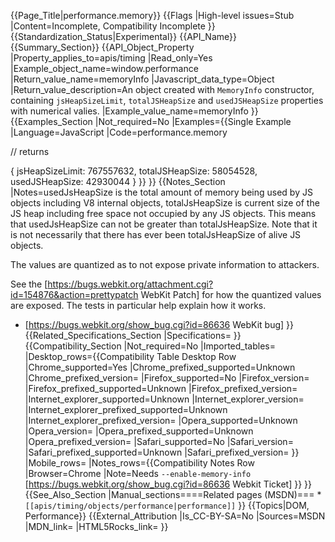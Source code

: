 {{Page_Title|performance.memory}}
{{Flags
|High-level issues=Stub
|Content=Incomplete, Compatibility Incomplete
}}
{{Standardization_Status|Experimental}}
{{API_Name}}
{{Summary_Section}}
{{API_Object_Property
|Property_applies_to=apis/timing
|Read_only=Yes
|Example_object_name=window.performance
|Return_value_name=memoryInfo
|Javascript_data_type=Object
|Return_value_description=An object created with `MemoryInfo` constructor, containing  `jsHeapSizeLimit`, `totalJSHeapSize` and `usedJSHeapSize` properties with numerical valies.
|Example_value_name=memoryInfo
}}
{{Examples_Section
|Not_required=No
|Examples={{Single Example
|Language=JavaScript
|Code=performance.memory

// returns

{
jsHeapSizeLimit: 767557632,
totalJSHeapSize: 58054528,
usedJSHeapSize: 42930044
}
}}
}}
{{Notes_Section
|Notes=usedJsHeapSize is the total amount of memory being used by JS objects including V8 internal objects, totalJsHeapSize is current size of the JS heap including free space not occupied by any JS objects. This means that usedJsHeapSize can not be greater than totalJsHeapSize. Note that it is not necessarily that there has ever been totalJsHeapSize of alive JS objects.

The values are quantized as to not expose private information to attackers.

See the [https://bugs.webkit.org/attachment.cgi?id=154876&action=prettypatch WebKit Patch] for how the quantized values are exposed. The tests in particular help explain how it works.

* [https://bugs.webkit.org/show_bug.cgi?id=86636 WebKit bug]
}}
{{Related_Specifications_Section
|Specifications=
}}
{{Compatibility_Section
|Not_required=No
|Imported_tables=
|Desktop_rows={{Compatibility Table Desktop Row
|Chrome_supported=Yes
|Chrome_prefixed_supported=Unknown
|Chrome_prefixed_version=
|Firefox_supported=No
|Firefox_version=
|Firefox_prefixed_supported=Unknown
|Firefox_prefixed_version=
|Internet_explorer_supported=Unknown
|Internet_explorer_version=
|Internet_explorer_prefixed_supported=Unknown
|Internet_explorer_prefixed_version=
|Opera_supported=Unknown
|Opera_version=
|Opera_prefixed_supported=Unknown
|Opera_prefixed_version=
|Safari_supported=No
|Safari_version=
|Safari_prefixed_supported=Unknown
|Safari_prefixed_version=
}}
|Mobile_rows=
|Notes_rows={{Compatibility Notes Row
|Browser=Chrome
|Note=Needs `--enable-memory-info` [https://bugs.webkit.org/show_bug.cgi?id=86636 Webkit Ticket]
}}
}}
{{See_Also_Section
|Manual_sections====Related pages (MSDN)===
*<code>[[apis/timing/objects/performance|performance]]</code>
}}
{{Topics|DOM, Performance}}
{{External_Attribution
|Is_CC-BY-SA=No
|Sources=MSDN
|MDN_link=
|HTML5Rocks_link=
}}